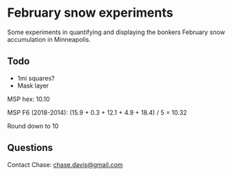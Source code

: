 # February snow experiments

Some experiments in quantifying and displaying the bonkers February snow accumulation in Minneapolis.

## Todo
- 1mi squares?
- Mask layer

MSP hex: 10.10

MSP F6 (2018-2014):
(15.9 + 0.3 + 12.1 + 4.9 + 18.4) / 5 = 10.32

Round down to 10

## Questions

Contact Chase: chase.davis@gmail.com